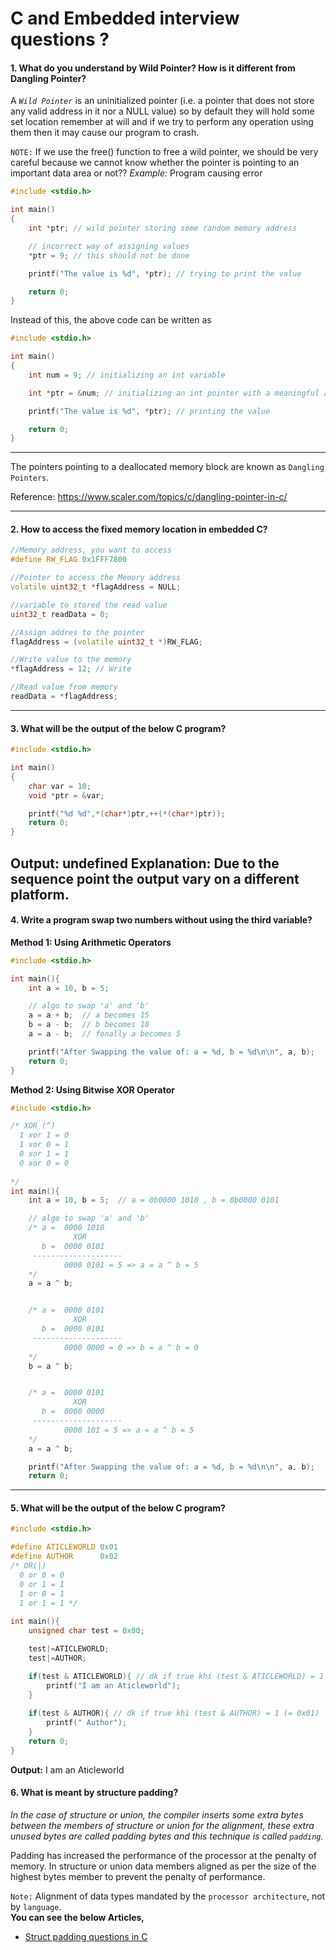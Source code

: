 # C and Embedded interview questions ?

#### 1. What do you understand by **Wild Pointer**? How is it different from **Dangling Pointer**?
A _`Wild Pointer`_ is an uninitialized pointer (i.e. a pointer that does not store any valid address in it nor a NULL value) so by default they will hold some set location remember at will and if we try to perform any operation using them then it may cause our program to crash.

`NOTE:` If we use the free() function to free a wild pointer, we should be very careful because we cannot know whether the pointer is pointing to an important data area or not??
_Example:_ Program causing error
~~~cpp
#include <stdio.h>

int main()
{
    int *ptr; // wild pointer storing some random memory address

    // incorrect way of assigning values
    *ptr = 9; // this should not be done

    printf("The value is %d", *ptr); // trying to print the value

    return 0;
}
~~~
Instead of this, the above code can be written as
~~~cpp
#include <stdio.h>

int main()
{
    int num = 9; // initializing an int variable

    int *ptr = &num; // initializing an int pointer with a meaningful address

    printf("The value is %d", *ptr); // printing the value

    return 0;
}
~~~
------------------------------

The pointers pointing to a deallocated memory block are known as `Dangling Pointers`.

Reference: https://www.scaler.com/topics/c/dangling-pointer-in-c/

------------------------
#### 2. How to access the fixed memory location in embedded C?
~~~cpp
//Memory address, you want to access
#define RW_FLAG 0x1FFF7800

//Pointer to access the Memory address
volatile uint32_t *flagAddress = NULL;

//variable to stored the read value
uint32_t readData = 0;

//Assign addres to the pointer
flagAddress = (volatile uint32_t *)RW_FLAG;

//Write value to the memory
*flagAddress = 12; // Write

//Read value from memory
readData = *flagAddress;
~~~
-----------------
#### 3. What will be the output of the below C program? 
~~~cpp
#include <stdio.h>

int main()
{
    char var = 10;
    void *ptr = &var;

    printf("%d %d",*(char*)ptr,++(*(char*)ptr));
    return 0;
}
~~~
Output: undefined
Explanation: Due to the sequence point the output vary on a different platform.
---------------------------
#### 4. Write a program swap two numbers without using the third variable?
**Method 1: Using Arithmetic Operators**
~~~cpp
#include <stdio.h>

int main(){
    int a = 10, b = 5;

    // algo to swap 'a' and 'b'
    a = a + b;  // a becomes 15
    b = a - b;  // b becomes 10
    a = a - b;  // fonally a becomes 5

    printf("After Swapping the value of: a = %d, b = %d\n\n", a, b);
    return 0;
}
~~~

**Method 2: Using Bitwise XOR Operator**
~~~cpp
#include <stdio.h>

/* XOR (^)
  1 xor 1 = 0
  1 xor 0 = 1
  0 xor 1 = 1
  0 xor 0 = 0
  
*/
int main(){
    int a = 10, b = 5;  // a = 0b0000 1010 , b = 0b0000 0101

    // algo to swap 'a' and 'b'
    /* a =  0000 1010
              XOR
       b =  0000 0101
     --------------------
            0000 0101 = 5 => a = a ^ b = 5
    */
    a = a ^ b;  


    /* a =  0000 0101
              XOR
       b =  0000 0101
     --------------------
            0000 0000 = 0 => b = a ^ b = 0
    */
    b = a ^ b;  


    /* a =  0000 0101
              XOR
       b =  0000 0000
     --------------------
            0000 101 = 5 => a = a ^ b = 5
    */
    a = a ^ b;  

    printf("After Swapping the value of: a = %d, b = %d\n\n", a, b);
    return 0;
~~~
-------------------
#### 5. What will be the output of the below C program? 
~~~cpp
#include <stdio.h>

#define ATICLEWORLD 0x01
#define AUTHOR      0x02
/* OR(|)
  0 or 0 = 0
  0 or 1 = 1
  1 or 0 = 1
  1 or 1 = 1 */
  
int main(){
    unsigned char test = 0x00;

    test|=ATICLEWORLD;
    test|=AUTHOR;

    if(test & ATICLEWORLD){ // dk if true khi (test & ATICLEWORLD) = 1 (= 0x01)
        printf("I am an Aticleworld");
    }
    
    if(test & AUTHOR){ // dk if true khi (test & AUTHOR) = 1 (= 0x01)
        printf(" Author");
    }
    return 0;
}
~~~
**Output:** I am an Aticleworld

#### 6. What is meant by structure padding?
*In the case of structure or union, the compiler inserts some extra bytes between the members of structure or union for the alignment, these extra unused bytes are called padding bytes and this technique is called `padding`.*

Padding has increased the performance of the processor at the penalty of memory. In structure or union data members aligned as per the size of the highest bytes member to prevent the penalty of performance.

`Note:` Alignment of data types mandated by the `processor architecture`, not by `language`. <br>
**You can see the below Articles,**
- [Struct padding questions in C](https://github.com/Nguyen-Dang-Trieu/C--and-Embedded-interview-questions/blob/main/structure%20padding%20interview%20questions%20in%20C./README.md)

